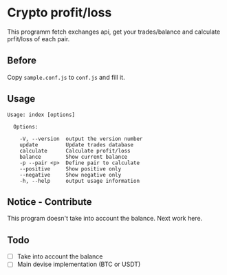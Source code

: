 # Crypto profit/loss

This programm fetch exchanges api, get your trades/balance and calculate prfit/loss of each pair.

## Before
Copy `sample.conf.js` to `conf.js` and fill it.

## Usage 
```
Usage: index [options]

  Options:

    -V, --version  output the version number
    update         Update trades database
    calculate      Calculate profit/loss
    balance        Show current balance
    -p --pair <p>  Define pair to calculate
    --positive     Show positive only
    --negative     Show negative only
    -h, --help     output usage information
```

## Notice - Contribute

This program doesn't take into account the balance. Next work here. 

## Todo

- [ ] Take into account the balance
- [ ] Main devise implementation (BTC or USDT) 